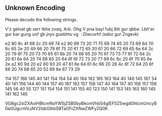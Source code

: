 Unknown Encoding
--------
Please decode the following strings.

V'z gelvat gb serr lbhe zvaq, Arb. Ohg V pna bayl fubj lbh gur qbbe. Lbh'er gur bar gung unf gb jnyx guebhtu vg. -Zbecurhf (sebz gur Zngevk)

e2 80 9c 4f 68 2c 20 69 74 e2 80 99 73 20 71 75 69 74 65 20 73 69 6d 70 6c 65 2e 20 49 66 20 79 6f 75 20 61 72 65 20 61 20 66 72 69 65 6e 64 2c 20 79 6f 75 20 73 70 65 61 6b 20 74 68 65 20 70 61 73 73 77 6f 72 64 2c 20 61 6e 64 20 74 68 65 20 64 6f 6f 72 73 20 77 69 6c 6c 20 6f 70 65 6e 2e e2 80 9d 20 e2 80 93 20 47 61 6e 64 61 6c 66 20 28 4c 6f 72 64 20 6f 66 20 74 68 65 20 52 69 6e 67 73 29

114 157 166 145 40 141 154 154 54 40 164 162 165 163 164 40 146 145 167 54 40 141 156 144 40 144 157 40 167 162 157 156 147 40 164 157 40 156 157 156 145 56 40 55 127 151 154 154 151 141 155 40 123 150 141 153 145 163 160 145 141 162 145

VG8gc2xlZXAsIHBlcmNoYW5jZSB0byBkcmVhbS4gIEF5ZSwgdGhlcmUncyB0aGUgcnViLiAtV2lsbGlhbSBTaGFrZXNwZWFyZQ0K